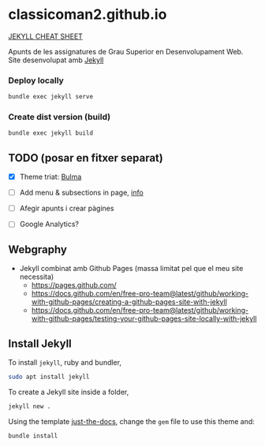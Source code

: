 # classicoman2.github.io

[JEKYLL CHEAT SHEET](./documentation/README.MD)

Apunts de les assignatures de Grau Superior en Desenvolupament Web. Site desenvolupat amb [Jekyll]()

### Deploy locally
```bash
bundle exec jekyll serve
```
### Create dist version (build)
```bash
bundle exec jekyll build
```

## TODO (posar en fitxer separat)
- [x] Theme triat: [Bulma](https://jekyllthemes.io/theme/bulma)
- [ ] Add menu & subsections in page, [info](https://pmarsceill.github.io/just-the-docs/docs/navigation-structure/#pages-with-children)
- [ ] Afegir apunts i crear pàgines
- [ ] Google Analytics?



## Webgraphy
- Jekyll combinat amb Github Pages (massa limitat pel que el meu site necessita)
  - https://pages.github.com/
  - https://docs.github.com/en/free-pro-team@latest/github/working-with-github-pages/creating-a-github-pages-site-with-jekyll
  - https://docs.github.com/en/free-pro-team@latest/github/working-with-github-pages/testing-your-github-pages-site-locally-with-jekyll


## Install Jekyll
To install `jekyll`, ruby and bundler,
```bash
sudo apt install jekyll
```
To create a Jekyll site inside a folder, 
```bash
jekyll new . 
```
Using the template [just-the-docs](), change the `gem` file to use this theme and:
```bash
bundle install
```